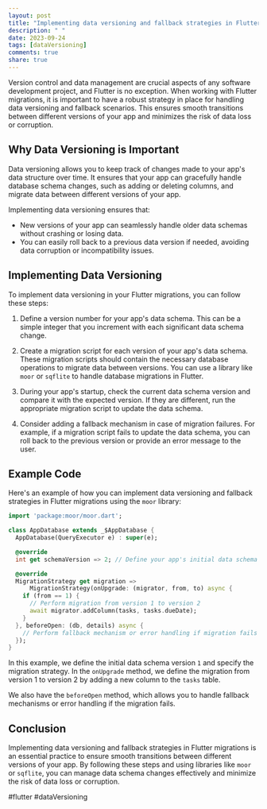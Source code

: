 ```yaml
---
layout: post
title: "Implementing data versioning and fallback strategies in Flutter migrations"
description: " "
date: 2023-09-24
tags: [dataVersioning]
comments: true
share: true
---
```


Version control and data management are crucial aspects of any software development project, and Flutter is no exception. When working with Flutter migrations, it is important to have a robust strategy in place for handling data versioning and fallback scenarios. This ensures smooth transitions between different versions of your app and minimizes the risk of data loss or corruption.

## Why Data Versioning is Important

Data versioning allows you to keep track of changes made to your app's data structure over time. It ensures that your app can gracefully handle database schema changes, such as adding or deleting columns, and migrate data between different versions of your app.

Implementing data versioning ensures that:

- New versions of your app can seamlessly handle older data schemas without crashing or losing data.
- You can easily roll back to a previous data version if needed, avoiding data corruption or incompatibility issues.

## Implementing Data Versioning

To implement data versioning in your Flutter migrations, you can follow these steps:

1. Define a version number for your app's data schema. This can be a simple integer that you increment with each significant data schema change.

2. Create a migration script for each version of your app's data schema. These migration scripts should contain the necessary database operations to migrate data between versions. You can use a library like `moor` or `sqflite` to handle database migrations in Flutter.

3. During your app's startup, check the current data schema version and compare it with the expected version. If they are different, run the appropriate migration script to update the data schema.

4. Consider adding a fallback mechanism in case of migration failures. For example, if a migration script fails to update the data schema, you can roll back to the previous version or provide an error message to the user.

## Example Code

Here's an example of how you can implement data versioning and fallback strategies in Flutter migrations using the `moor` library:

```dart
import 'package:moor/moor.dart';

class AppDatabase extends _$AppDatabase {
  AppDatabase(QueryExecutor e) : super(e);

  @override
  int get schemaVersion => 2; // Define your app's initial data schema version

  @override
  MigrationStrategy get migration =>
      MigrationStrategy(onUpgrade: (migrator, from, to) async {
    if (from == 1) {
      // Perform migration from version 1 to version 2
      await migrator.addColumn(tasks, tasks.dueDate);
    }
  }, beforeOpen: (db, details) async {
    // Perform fallback mechanism or error handling if migration fails
  });
}
```

In this example, we define the initial data schema version `1` and specify the migration strategy. In the `onUpgrade` method, we define the migration from version 1 to version 2 by adding a new column to the `tasks` table.

We also have the `beforeOpen` method, which allows you to handle fallback mechanisms or error handling if the migration fails.

## Conclusion

Implementing data versioning and fallback strategies in Flutter migrations is an essential practice to ensure smooth transitions between different versions of your app. By following these steps and using libraries like `moor` or `sqflite`, you can manage data schema changes effectively and minimize the risk of data loss or corruption.

#flutter #dataVersioning